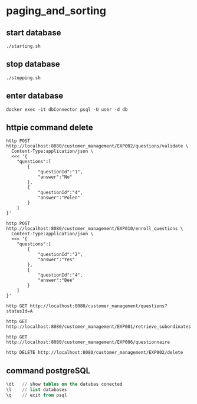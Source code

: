 # paging_and_sorting

## start database
```shell
./starting.sh
```

## stop database
```shell
./stopping.sh
```

## enter database
```shell
docker exec -it dbConnector psql -U user -d db
```

## httpie command delete
```shell
http POST http://localhost:8080/customer_management/EXP002/questions/validate \
  Content-Type:application/json \
  <<< '{
	"questions":[
		{
			"questionId":"1",
			"answer":"No"
		},
		{
			"questionId":"4",
			"answer":"Polen"
		}
	]
}'

http POST http://localhost:8080/customer_management/EXP010/enroll_questions \
  Content-Type:application/json \
  <<< '{
	"questions":[
		{
			"questionId":"2",
			"answer":"Yes"
		},
		{
			"questionId":"4",
			"answer":"Bee"
		}
	]
}'

http GET http://localhost:8080/customer_management/questions?statusId=A

http GET http://localhost:8080/customer_management/EXP001/retrieve_subordinates

http GET http://localhost:8080/customer_management/EXP006/questionnaire

http DELETE http://localhost:8080/customer_management/EXP002/delete
```

## command postgreSQL
```sql
\dt   // show tables on the databas conected
\l    // list databases
\q    // exit from psql
```